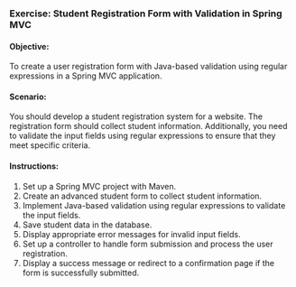 ### Exercise: Student Registration Form with Validation in Spring MVC

#### Objective:
To create a user registration form with Java-based validation using regular expressions in a Spring MVC application.

#### Scenario:
You should develop a student registration system for a website. The registration form should collect student information. Additionally, you need to validate the input fields using regular expressions to ensure that they meet specific criteria.

#### Instructions:

1.	Set up a Spring MVC project with Maven.
2.	Create an advanced student form to collect student information.
3.	Implement Java-based validation using regular expressions to validate the input fields.
4.	Save student data in the database.
5.	Display appropriate error messages for invalid input fields.
6.	Set up a controller to handle form submission and process the user registration.
7.	Display a success message or redirect to a confirmation page if the form is successfully submitted.
